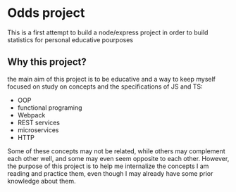 # Odds project
This is a first attempt to build a node/express project in order to build statistics for personal educative pourposes

## Why this project?
the main aim of this project is to be educative and a way to keep myself focused on study on concepts and the specifications of JS and TS:

- OOP
- functional programing
- Webpack
- REST services
- microservices
- HTTP

Some of these concepts may not be related, while others may complement each other well, and some may even seem opposite to each other. However, the purpose of this project is to help me internalize the concepts I am reading and practice them, even though I may already have some prior knowledge about them.